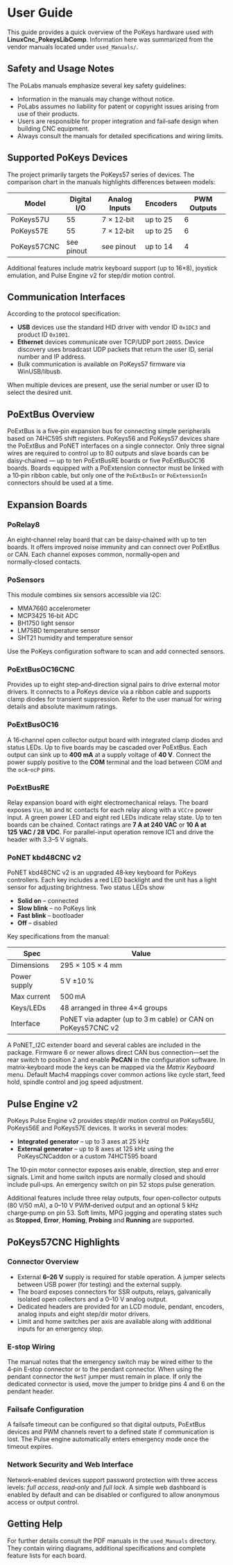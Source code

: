 # User Guide

This guide provides a quick overview of the PoKeys hardware used with **LinuxCnc_PokeysLibComp**. Information here was summarized from the vendor manuals located under `used_Manuals/`.

## Safety and Usage Notes

The PoLabs manuals emphasize several key safety guidelines:

- Information in the manuals may change without notice.
- PoLabs assumes no liability for patent or copyright issues arising from use of their products.
- Users are responsible for proper integration and fail‑safe design when building CNC equipment.
- Always consult the manuals for detailed specifications and wiring limits.

## Supported PoKeys Devices

The project primarily targets the PoKeys57 series of devices. The comparison chart in the manuals highlights differences between models:

| Model      | Digital I/O | Analog Inputs | Encoders | PWM Outputs |
|------------|-------------|---------------|----------|-------------|
| PoKeys57U  | 55          | 7 × 12‑bit    | up to 25 | 6           |
| PoKeys57E  | 55          | 7 × 12‑bit    | up to 25 | 6           |
| PoKeys57CNC| see pinout  | see pinout    | up to 14 | 4           |

Additional features include matrix keyboard support (up to 16×8), joystick emulation, and Pulse Engine v2 for step/dir motion control.

## Communication Interfaces

According to the protocol specification:

- **USB** devices use the standard HID driver with vendor ID `0x1DC3` and product ID `0x1001`.
- **Ethernet** devices communicate over TCP/UDP port `20055`. Device discovery uses broadcast UDP packets that return the user ID, serial number and IP address.
- Bulk communication is available on PoKeys57 firmware via WinUSB/libusb.

When multiple devices are present, use the serial number or user ID to select the desired unit.

## PoExtBus Overview

PoExtBus is a five‑pin expansion bus for connecting simple peripherals based on
74HC595 shift registers. PoKeys56 and PoKeys57 devices share the PoExtBus and
PoNET interfaces on a single connector. Only three signal wires are required to
control up to 80 outputs and slave boards can be daisy‑chained — up to ten
PoExtBusRE boards or five PoExtBusOC16 boards. Boards equipped with a PoExtension
connector must be linked with a 10‑pin ribbon cable, but only one of the
`PoExtBusIn` or `PoExtensionIn` connectors should be used at a time.

## Expansion Boards

### PoRelay8

An eight‑channel relay board that can be daisy‑chained with up to ten boards. It offers improved noise immunity and can connect over PoExtBus or CAN. Each channel exposes common, normally‑open and normally‑closed contacts.

### PoSensors

This module combines six sensors accessible via I2C:

- MMA7660 accelerometer
- MCP3425 16‑bit ADC
- BH1750 light sensor
- LM75BD temperature sensor
- SHT21 humidity and temperature sensor

Use the PoKeys configuration software to scan and add connected sensors.

### PoExtBusOC16CNC

Provides up to eight step‑and‑direction signal pairs to drive external motor drivers. It connects to a PoKeys device via a ribbon cable and supports clamp diodes for transient suppression. Refer to the user manual for wiring details and absolute maximum ratings.

### PoExtBusOC16

A 16‑channel open collector output board with integrated clamp diodes and
status LEDs. Up to five boards may be cascaded over PoExtBus. Each output can
sink up to **400&nbsp;mA** at a supply voltage of **40&nbsp;V**. Connect the power
supply positive to the **COM** terminal and the load between COM and the
`ocA`–`ocP` pins.

### PoExtBusRE

Relay expansion board with eight electromechanical relays. The board exposes
`Vin`, `NO` and `NC` contacts for each relay along with a `VCCre` power input.
A green power LED and eight red LEDs indicate relay state. Up to ten boards can
be chained. Contact ratings are **7&nbsp;A at 240&nbsp;VAC** or **10&nbsp;A at 125&nbsp;VAC / 28&nbsp;VDC**.
For parallel-input operation remove IC1 and drive the header with 3.3–5&nbsp;V
signals.

### PoNET kbd48CNC v2

PoNET kbd48CNC v2 is an upgraded 48‑key keyboard for PoKeys controllers. Each key includes a red LED backlight and the unit has a light sensor for adjusting brightness. Two status LEDs show
- **Solid on** – connected
- **Slow blink** – no PoKeys link
- **Fast blink** – bootloader
- **Off** – disabled

Key specifications from the manual:

| Spec | Value |
|------|------|
| Dimensions | 295 × 105 × 4 mm |
| Power supply | 5 V ±10 % |
| Max current | 500 mA |
| Keys/LEDs | 48 arranged in three 4×4 groups |
| Interface | PoNET via adapter (up to 3 m cable) or CAN on PoKeys57CNC v2 |

A PoNET_I2C extender board and several cables are included in the package. Firmware 6 or newer allows direct CAN bus connection—set the rear switch to position 2 and enable **PoCAN** in the configuration software. In matrix‑keyboard mode the keys can be mapped via the *Matrix Keyboard* menu. Default Mach4 mappings cover common actions like cycle start, feed hold, spindle control and jog speed adjustment.
## Pulse Engine v2

PoKeys Pulse Engine v2 provides step/dir motion control on PoKeys56U, PoKeys56E
and PoKeys57E devices. It works in several modes:

- **Integrated generator** – up to 3 axes at 25 kHz
- **External generator** – up to 8 axes at 125 kHz using the PoKeysCNCaddon or a
  custom 74HCT595 board

The 10‑pin motor connector exposes axis enable, direction, step and error
signals. Limit and home switch inputs are normally closed and should include
pull‑ups. An emergency switch on pin 52 stops pulse generation.

Additional features include three relay outputs, four open‑collector outputs
(80 V/50 mA), a 0–10 V PWM‑derived output and an optional 5 kHz charge‑pump on
pin 53. Soft limits, MPG jogging and operating states such as **Stopped**,
**Error**, **Homing**, **Probing** and **Running** are supported.

## PoKeys57CNC Highlights

### Connector Overview
- External **6–26&nbsp;V** supply is required for stable operation. A jumper selects between USB power (for testing) and the external supply.
- The board exposes connectors for SSR outputs, relays, galvanically isolated open collectors and a 0–10&nbsp;V analog output.
- Dedicated headers are provided for an LCD module, pendant, encoders, analog inputs and eight step/dir motor drivers.
- Limit and home switches per axis are available along with additional inputs for an emergency stop.

### E-stop Wiring
The manual notes that the emergency switch may be wired either to the 4‑pin E‑stop connector or to the pendant connector. When using the pendant connector the `NeST` jumper must remain in place. If only the dedicated connector is used, move the jumper to bridge pins&nbsp;4 and&nbsp;6 on the pendant header.

### Failsafe Configuration
A failsafe timeout can be configured so that digital outputs, PoExtBus devices and PWM channels revert to a defined state if communication is lost. The Pulse engine automatically enters emergency mode once the timeout expires.

### Network Security and Web Interface
Network‑enabled devices support password protection with three access levels: *full access*, *read‑only* and *full lock*. A simple web dashboard is enabled by default and can be disabled or configured to allow anonymous access or output control.

## Getting Help

For further details consult the PDF manuals in the `used_Manuals` directory. They contain wiring diagrams, additional specifications and complete feature lists for each board.
